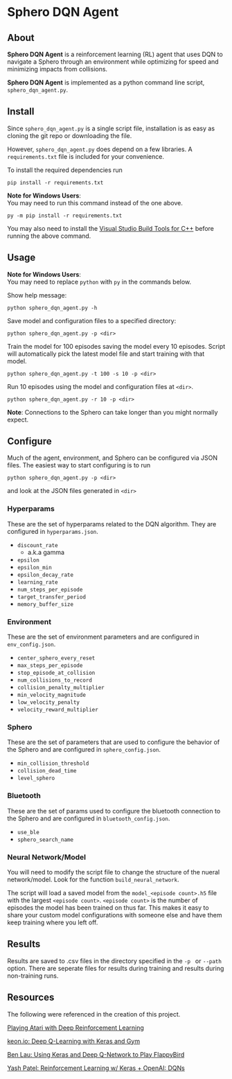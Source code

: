 # Sphero DQN Agent

## About

**Sphero DQN Agent** is a reinforcement learning (RL) agent that uses DQN
to navigate a Sphero through an environment while optimizing for speed
and minimizing impacts from collisions.

**Sphero DQN Agent** is implemented as a python command line script, `sphero_dqn_agent.py`.


## Install

Since `sphero_dqn_agent.py` is a single script file,
installation is as easy as cloning the git repo or downloading the file.

However, `sphero_dqn_agent.py` does depend on a few libraries.
A `requirements.txt` file is included for your convenience.

To install the required dependencies run
```
pip install -r requirements.txt
```

**Note for Windows Users**:\
You may need to run this command instead of the one above.
```
py -m pip install -r requirements.txt
```
You may also need to install the [Visual Studio Build Tools for C++](https://visualstudio.microsoft.com/thank-you-downloading-visual-studio/?sku=BuildTools&rel=16)
before running the above command.


## Usage

**Note for Windows Users**:\
You may need to replace `python` with `py` in the commands below.

Show help message:
```
python sphero_dqn_agent.py -h
```

Save model and configuration files to a specified directory:
```
python sphero_dqn_agent.py -p <dir>
```

Train the model for 100 episodes saving the model every 10 episodes.
Script will automatically pick the latest model file and start training
with that model.
```
python sphero_dqn_agent.py -t 100 -s 10 -p <dir>
```

Run 10 episodes using the model and configuration files at `<dir>`.
```
python sphero_dqn_agent.py -r 10 -p <dir>
```

**Note**: Connections to the Sphero can take longer than you might normally expect.


## Configure

Much of the agent, environment, and Sphero can be configured via JSON files.
The easiest way to start configuring is to run
```
python sphero_dqn_agent.py -p <dir>
```
and look at the JSON files generated in `<dir>`


### Hyperparams

These are the set of hyperparams related to the DQN algorithm.
They are configured in `hyperparams.json`.
* `discount_rate`
  * a.k.a gamma
* `epsilon`
* `epsilon_min`
* `epsilon_decay_rate`
* `learning_rate`
* `num_steps_per_episode`
* `target_transfer_period`
* `memory_buffer_size`


### Environment

These are the set of environment parameters and are configured in `env_config.json`.
* `center_sphero_every_reset`
* `max_steps_per_episode`
* `stop_episode_at_collision`
* `num_collisions_to_record`
* `collision_penalty_multiplier`
* `min_velocity_magnitude`
* `low_velocity_penalty`
* `velocity_reward_multiplier`


### Sphero

These are the set of parameters that are used to configure the behavior of the Sphero
and are configured in `sphero_config.json`.
* `min_collision_threshold`
* `collision_dead_time`
* `level_sphero`


### Bluetooth

These are the set of params used to configure the bluetooth connection to the Sphero
and are configured in `bluetooth_config.json`.
* `use_ble`
* `sphero_search_name`


### Neural Network/Model

You will need to modify the script file to change the structure of the nueral network/model.
Look for the function `build_neural_network`.

The script will load a saved model from the `model_<episode count>.h5` file with the largest `<episode count>`.
`<episode count>` is the number of episodes the model has been trained on thus far.
This makes it easy to share your custom model configurations with someone else
and have them keep training where you left off.

## Results
Results are saved to .csv files in the directory specified in the `-p ` or `--path` option.
There are seperate files for results during training and results during non-training runs.

## Resources
The following were referenced in the creation of this project.

[Playing Atari with Deep Reinforcement Learning](https://arxiv.org/pdf/1312.5602v1.pdf)

[keon.io: Deep Q-Learning with Keras and Gym](https://keon.io/deep-q-learning/)

[Ben Lau: Using Keras and Deep Q-Network to Play FlappyBird](https://yanpanlau.github.io/2016/07/10/FlappyBird-Keras.html)

[Yash Patel: Reinforcement Learning w/ Keras + OpenAI: DQNs](https://towardsdatascience.com/reinforcement-learning-w-keras-openai-dqns-1eed3a5338c)
